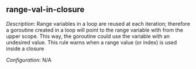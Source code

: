 ## range-val-in-closure

_Description_: Range variables in a loop are reused at each iteration; therefore a goroutine created in a loop will point to the range variable with from the upper scope. This way, the goroutine could use the variable with an undesired value.
This rule warns when a range value (or index) is used inside a closure

_Configuration_: N/A
